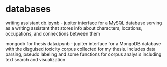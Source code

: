 # databases

writing assistant db.ipynb - jupiter interface for a MySQL database serving as a writing assistant that stores info about characters, locations, occupations, and connections between them  

mongodb for thesis data.ipynb - jupiter interface for a MongoDB database with the disguised toxicity corpus collected for my thesis. includes data parsing, pseudo labeling and some functions for corpus analysis including text search and visualization
